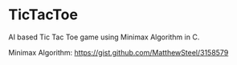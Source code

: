 # TicTacToe
AI based Tic Tac Toe game using Minimax Algorithm in C.


Minimax Algorithm: https://gist.github.com/MatthewSteel/3158579